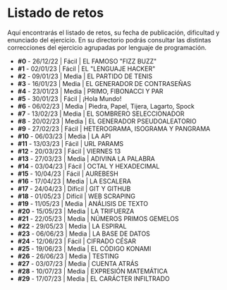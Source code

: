 # Listado de retos
Aquí encontrarás el listado de retos, su fecha de publicación, dificultad y enunciado del ejercicio. En su directorio podrás consultar las distintas correcciones del ejercicio agrupadas por lenguaje de programación.

* **#0** - 26/12/22 | Fácil | EL FAMOSO "FIZZ BUZZ"
* **#1** - 02/01/23 | Fácil | EL "LENGUAJE HACKER"
* **#2** - 09/01/23 | Media | EL PARTIDO DE TENIS
* **#3** - 16/01/23 | Media | EL GENERADOR DE CONTRASEÑAS
* **#4** - 23/01/23 | Media | PRIMO, FIBONACCI Y PAR
* **#5** - 30/01/23 | Fácil | ¡Hola Mundo! 
* **#6** - 06/02/23 | Media | Piedra, Papel, Tijera, Lagarto, Spock
* **#7** - 13/02/23 | Media | EL SOMBRERO SELECCIONADOR
* **#8** - 20/02/23 | Media | EL GENERADOR PSEUDOALEATORIO
* **#9** - 27/02/23 | Fácil | HETEROGRAMA, ISOGRAMA Y PANGRAMA
* **#10** - 06/03/23 | Media | LA API
* **#11** - 13/03/23 | Fácil | URL PARAMS
* **#12** - 20/03/23 | Fácil | VIERNES 13
* **#13** - 27/03/23 | Media | ADIVINA LA PALABRA
* **#14** - 03/04/23 | Fácil | OCTAL Y HEXADECIMAL
* **#15** - 10/04/23 | Fácil | AUREBESH
* **#16** - 17/04/23 | Media | LA ESCALERA
* **#17** - 24/04/23 | Difícil | GIT Y GITHUB
* **#18** - 01/05/23 | Difícil | WEB SCRAPING
* **#19** - 11/05/23 | Media | ANÁLISIS DE TEXTO
* **#20** - 15/05/23 | Media | LA TRIFUERZA
* **#21** - 22/05/23 | Media | NÚMEROS PRIMOS GEMELOS
* **#22** - 29/05/23 | Media | LA ESPIRAL
* **#23** - 06/06/23 | Media | LA BASE DE DATOS
* **#24** - 12/06/23 | Fácil | CIFRADO CÉSAR
* **#25** - 19/06/23 | Media | EL CÓDIGO KONAMI
* **#26** - 26/06/23 | Media | TESTING
* **#27** - 03/07/23 | Media | CUENTA ATRÁS
* **#28** - 10/07/23 | Media | EXPRESIÓN MATEMÁTICA
* **#29** - 17/07/23 | Media | EL CARÁCTER INFILTRADO